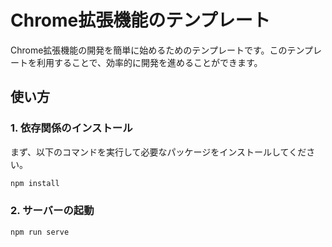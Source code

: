# Chrome拡張機能のテンプレート

Chrome拡張機能の開発を簡単に始めるためのテンプレートです。このテンプレートを利用することで、効率的に開発を進めることができます。

## 使い方

### 1. 依存関係のインストール

まず、以下のコマンドを実行して必要なパッケージをインストールしてください。

```bash
npm install
```

### 2. サーバーの起動
```bash
npm run serve